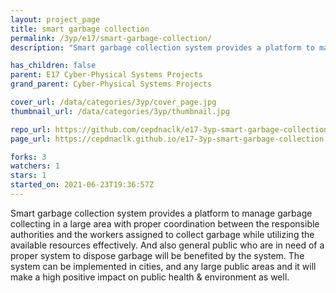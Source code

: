 ```yaml
---
layout: project_page
title: smart garbage collection
permalink: /3yp/e17/smart-garbage-collection/
description: "Smart garbage collection system provides a platform to manage garbage collecting in a large area with proper coordination between the responsible authorities and the workers assigned to collect garbage while utilizing the available resources effectively. And also general public who are in need of a proper system to dispose garbage will be benefited by the system. The system can be implemented in cities, and any large public areas and it will make a high positive impact on public health & environment as well. "

has_children: false
parent: E17 Cyber-Physical Systems Projects
grand_parent: Cyber-Physical Systems Projects

cover_url: /data/categories/3yp/cover_page.jpg
thumbnail_url: /data/categories/3yp/thumbnail.jpg

repo_url: https://github.com/cepdnaclk/e17-3yp-smart-garbage-collection
page_url: https://cepdnaclk.github.io/e17-3yp-smart-garbage-collection

forks: 3
watchers: 1
stars: 1
started_on: 2021-06-23T19:36:57Z
---
```

Smart garbage collection system provides a platform to manage garbage collecting in a large area with proper coordination between the responsible authorities and the workers assigned to collect garbage while utilizing the available resources effectively. And also general public who are in need of a proper system to dispose garbage will be benefited by the system. The system can be implemented in cities, and any large public areas and it will make a high positive impact on public health & environment as well. 

